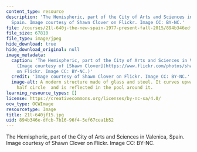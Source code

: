 ```yaml
---
content_type: resource
description: 'The Hemispheric, part of the City of Arts and Sciences in Valenica,
  Spain. Image courtesy of Shawn Clover on Flickr. Image CC: BY-NC.'
file: /courses/21l-640j-the-new-spain-1977-present-fall-2015/894b346edfcb7b1696f45ef67cea1b52_21l-640jf15.jpg
file_size: 67810
file_type: image/jpeg
hide_download: true
hide_download_original: null
image_metadata:
  caption: 'The Hemispheric, part of the City of Arts and Sciences in Valenica, Spain.
    (Image courtesy of [Shawn Clover](https://www.flickr.com/photos/shawnclover/15269822642/sizes/l)
    on Flickr. Image CC: BY-NC.)'
  credit: 'Image courtesy of Shawn Clover on Flickr. Image CC: BY-NC.'
  image-alt: A modern structure made of glass and steel. It curves upwards into a
    half circle  and is reflected in the pool around it.
learning_resource_types: []
license: https://creativecommons.org/licenses/by-nc-sa/4.0/
ocw_type: OCWImage
resourcetype: Image
title: 21l-640jf15.jpg
uid: 894b346e-dfcb-7b16-96f4-5ef67cea1b52
---
```

The Hemispheric, part of the City of Arts and Sciences in Valenica, Spain. Image courtesy of Shawn Clover on Flickr. Image CC: BY-NC.
